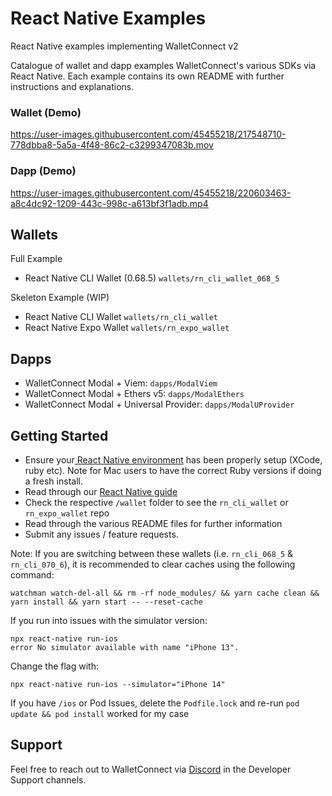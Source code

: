 # React Native Examples

React Native examples implementing WalletConnect v2

Catalogue of wallet and dapp examples WalletConnect's various SDKs via React Native. Each example contains its own README with further instructions and explanations.

### Wallet (Demo)

https://user-images.githubusercontent.com/45455218/217548710-778dbba8-5a5a-4f48-86c2-c3299347083b.mov

### Dapp (Demo)

https://user-images.githubusercontent.com/45455218/220603463-a8c4dc92-1209-443c-998c-a613bf3f1adb.mp4

## Wallets

Full Example

- React Native CLI Wallet (0.68.5) `wallets/rn_cli_wallet_068_5`

Skeleton Example (WIP)

- React Native CLI Wallet `wallets/rn_cli_wallet`
- React Native Expo Wallet `wallets/rn_expo_wallet`

## Dapps

- WalletConnect Modal + Viem: `dapps/ModalViem`
- WalletConnect Modal + Ethers v5: `dapps/ModalEthers`
- WalletConnect Modal + Universal Provider: `dapps/ModalUProvider`

## Getting Started

- Ensure your[ React Native environment](https://reactnative.dev/docs/next/environment-setup) has been properly setup (XCode, ruby etc). Note for Mac users to have the correct Ruby versions if doing a fresh install.
- Read through our [React Native guide](https://docs.walletconnect.com/2.0/reactnative/overview)
- Check the respective `/wallet` folder to see the `rn_cli_wallet` or `rn_expo_wallet` repo
- Read through the various README files for further information
- Submit any issues / feature requests.

Note:
If you are switching between these wallets (i.e. `rn_cli_068_5` & `rn_cli_070_6`), it is recommended to clear caches using the following command:

```
watchman watch-del-all && rm -rf node_modules/ && yarn cache clean && yarn install && yarn start -- --reset-cache
```

If you run into issues with the simulator version:

```
npx react-native run-ios
error No simulator available with name "iPhone 13".
```

Change the flag with:

```
npx react-native run-ios --simulator="iPhone 14"
```

If you have `/ios` or Pod Issues, delete the `Podfile.lock` and re-run `pod update && pod install` worked for my case

## Support

Feel free to reach out to WalletConnect via [Discord](https://discord.com/invite/kdTQHQ6AFQ) in the Developer Support channels.

